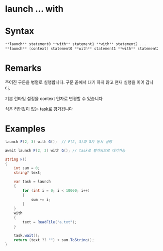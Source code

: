 # launch ... with

# Syntax

```csharp
**launch** statement0 **with** statement1 **with** statement2 ...
**launch** (context) statement0 **with** statement1 **with** statement2 ...
```

# Remarks

주어진 구문을 병렬로 실행합니다. 구문 끝에서 대기 하지 않고 현재 실행을 이어 갑니다.

기본 런타임 설정을 context 인자로 변경할 수 있습니다 

식은 리턴값이 없는 task로 평가됩니다 

# Examples

```csharp
launch F(2, 3) with G();  // F(2, 3)과 G가 동시 실행
```

```csharp
await launch F(2, 3) with G(); // task로 평가되므로 대기가능
```

```csharp
string F()
{
    int sum = 0;
    string? text;

    var task = launch 
    {
        for (int i = 0; i < 10000; i++)
        {
            sum += i;
        }
    }
    with 
    {
        text = ReadFile("a.txt");
    }

    task.wait();
    return (text ?? "") + sum.ToString();
}
```